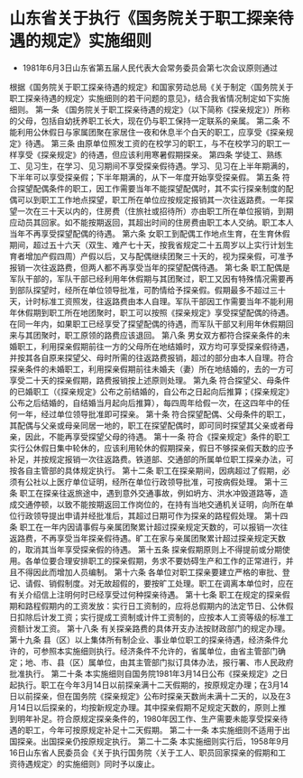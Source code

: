 # 山东省关于执行《国务院关于职工探亲待遇的规定》实施细则

- 1981年6月3日山东省第五届人民代表大会常务委员会第七次会议原则通过

<!-- INFO END -->

根据《国务院关于职工探亲待遇的规定》和国家劳动总局《关于制定〈国务院关于职工探亲待遇的规定〉实施细则的若干问题的意见》，结合我省情况制定如下实施细则。 第一条 《国务院关于职工探亲待遇的规定》（以下简称《探亲规定》）所称的父母，包括自幼抚养职工长大，现在仍与职工保持一定联系的亲属。 第二条 不能利用公休假日与家属团聚在家居住一夜和休息半个白天的职工，应享受《探亲规定》待遇。 第三条 由原单位照发工资的在校学习的职工，与不在校学习的职工一样享受《探亲规定》的待遇，但应该利用寒暑假期探亲。 第四条 学徒工、熟练工、见习生，在学习、见习期间不享受探亲假待遇。学习、见习在上半年期满的，下半年可以享受探亲假；下半年期满的，从下一年度开始享受探亲假。 第五条 符合探望配偶条件的职工，因工作需要当年不能探望配偶时，其不实行探亲制度的配偶可以到职工工作地点探望，职工所在单位应按规定报销其一次往返路费。一年探望一次在三十天以内的，住房费（住旅社或招待所）亦由职工所在单位报销，到期应动员其回家。如不能按期返回，其超出时间的住房费由职工本人交纳。职工本人当年不再享受探望配偶的待遇。 第六条 女职工到配偶工作地点生育，在生育休假期间，超过五十六天（双生、难产七十天，按我省规定二十五周岁以上实行计划生育者增加产假四周）产假以后，又与配偶继续团聚三十天的，视为探亲假，可准予报销一次往返路费，但两人都不再享受当年的探望配偶待遇。 第七条 职工配偶是军队干部的，军队干部已经利用年休假期与其团聚过，职工又因有特殊情况需要再到部队探望时，经所在单位领导批准，可酌情给予探亲假。假期最多不超过三十天，计时标准工资照发，往返路费由本人自理。军队干部因工作需要当年不能利用年休假期到职工所在地团聚时，职工可以按照《探亲规定》享受探望配偶的待遇。在同一年内，如果职工已经享受了探望配偶的待遇，而军队干部又利用年休假期回来与其团聚时，职工原领的路费应该退回。 第八条 男女双方都符合探亲条件的未婚职工，利用探亲假期前往一方的父母所在地结婚时，双方均可享受探亲假待遇，并按其各自原来探望父、母时所需的往返路费报销，超过的部分由本人自理。符合探亲条件的未婚职工，利用探亲假期前往未婚夫（妻）所在地结婚的，去的一方可享受二十天的探亲假期，路费报销按上述原则处理。 第九条 符合探望父、母条件的已婚职工（《探亲规定》公布之前结婚的，自公布之日起向后推算；《探亲规定》公布之后结婚的，自结婚当月起向后推算），每四周年给假一次，在这四年中的任何一年，经过单位领导批准即可探亲。 第十条 符合探望配偶、父母条件的职工，其配偶与父亲或母亲同居一地的，职工在探望配偶时，即可同时探望其父亲或者母亲，因此，不能再享受探望父母的待遇。 第十一条 符合《探亲规定》条件的职工实行公休假日集中轮休的，应该利用轮休的假期探亲，假日不够探亲假天数的应予补足，并按规定报销一次往返路费。铁道部、交通部的所属单位职工探亲办法，可按各自主管部的具体规定执行。 第十二条 职工在探亲期间，因病超过了假期，必须有公社以上医疗单位证明，经所在单位行政领导批准，可按病假处理。 第十三条 职工在探亲往返旅途中，遇到意外交通事故，例如坍方、洪水冲毁道路等，造成交通停顿，以致不能按期返回工作岗位的，在持有当地交通机关证明，向所在单位行政领导提出申请并经批准后，其超过日期可作为探亲的路程假处理。 第十四条 职工在一年内因请事假与亲属团聚累计超过探亲规定天数的，可以报销一次往返路费，不再享受当年探亲假待遇。旷工在家与亲属团聚累计超过探亲规定天数的，取消其当年享受探亲假的待遇。 第十五条 探亲假期原则上不得提前或分期使用。各单位要合理安排职工的探亲假期，务求不要妨碍生产和工作的正常进行，并且不得因此而增加人员编制。 第十六条 各单位对职工探亲要建立严格的审批、登记、请假、销假制度。对无故超假的，要按旷工处理。职工在调离本单位时，应在有关介绍信上注明何时已经享受过何种探亲待遇。 第十七条 职工在规定的探亲假期和路程假期内的工资发放：实行日工资制的，应将总假期内的法定节日、公休假日扣除后计发工资；实行提成工资制或计件工资制的，应按本人工资等级的标准工资额计发工资。 第十八条 有关探亲路费的具体开支办法按财政部门的规定办理。 第十九条 县（区）以上集体所有制企业、事业单位职工的探亲待遇，经济条件允许的，可参照本实施细则执行。经济条件不允许的，省属单位，由省主管部门确定；地、市、县（区）属单位，由其主管部门拟订具体办法，报行署、市人民政府批准执行。 第二十条 本实施细则自国务院1981年3月14日公布《探亲规定》之日起执行。职工在今年3月14日以前探亲满十二天假期的，按原规定办理；在3月14日以前探亲，但在国务院《探亲规定》公布时探亲天数尚未满十二天的，以及在3月14日以后探亲的，均按新规定办理。其中探亲假期不足规定天数的，原则上推到明年补足。符合原规定探亲条件的，1980年因工作、生产需要未能享受探亲待遇的职工，今年可按原规定补足十二天假期。 第二十一条 本实施细则不适用于出国探亲。出国探亲仍按原规定执行。 第二十二条 本实施细则实行后，1958年9月16日山东省人民委员会《关于执行国务院〈关于工人、职员回家探亲的假期和工资待遇规定〉的实施细则》同时予以废止。
